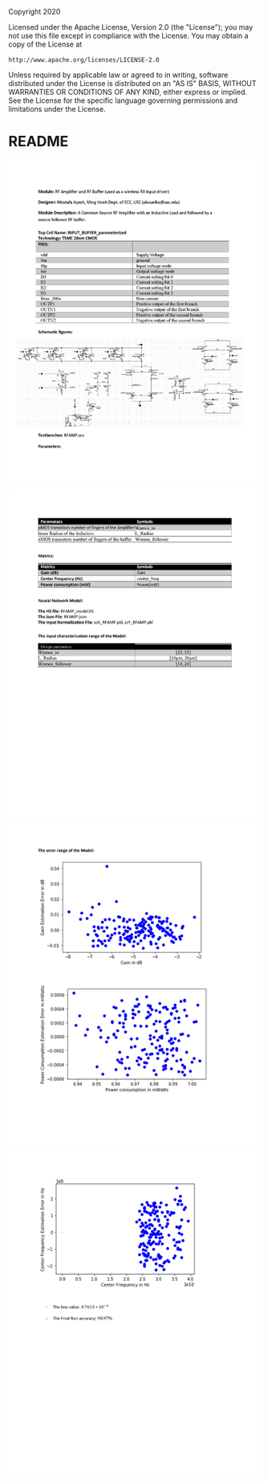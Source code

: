 Copyright 2020

Licensed under the Apache License, Version 2.0 (the "License");
you may not use this file except in compliance with the License.
You may obtain a copy of the License at

    http://www.apache.org/licenses/LICENSE-2.0

Unless required by applicable law or agreed to in writing, software
distributed under the License is distributed on an "AS IS" BASIS,
WITHOUT WARRANTIES OR CONDITIONS OF ANY KIND, either express or implied.
See the License for the specific language governing permissions and
limitations under the License.

# README
<img src="Documents/images/RF_Amplifier_Page_1.png">
<img src="Documents/images/RF_Amplifier_Page_2.png">
<img src="Documents/images/RF_Amplifier_Page_3.png">
<img src="Documents/images/RF_Amplifier_Page_4.png">
